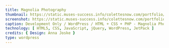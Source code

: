 ```yaml
---
title: Magnolia Photography
thumbnail: https://static.muses-success.info/colettesnow.com/portfolio/magnolia-photo/MagnoliaThumb.png
screenshot: https://static.muses-success.info/colettesnow.com/portfolio/magnolia-photo/MagnoliaFull.png
caption: Development Only / WordPress / HTML + CSS + PHP - Magnolia Photography / Design by Magnolia Photography
technology: [ HTML5, CSS, JavaScript, jQuery, WordPress, JetPack ]
credits: { Design: Anna Joske }
type: wordpress
---
```

